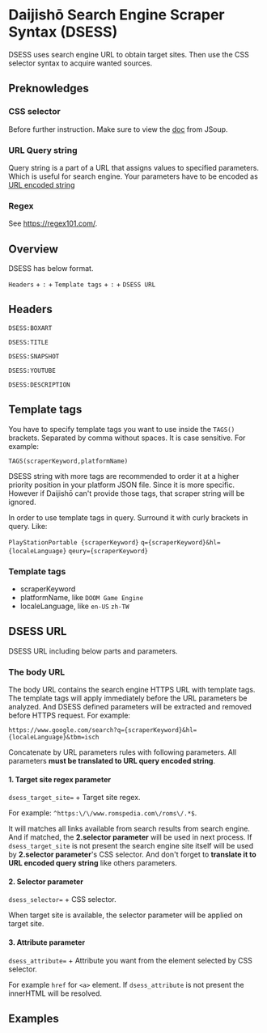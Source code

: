 # Daijishō Search Engine Scraper Syntax (DSESS)

DSESS uses search engine URL to obtain target sites. Then use the CSS selector syntax to acquire wanted sources.

## Preknowledges
### CSS selector
Before further instruction. Make sure to view the [doc](https://jsoup.org/cookbook/extracting-data/selector-syntax) from JSoup.

### URL Query string
Query string is a part of a URL that assigns values to specified parameters. Which is useful for search engine.
Your parameters have to be encoded as [URL encoded string](https://www.urlencoder.org/)

### Regex
See https://regex101.com/.

## Overview
DSESS has below format.

`Headers` + `:` + `Template tags` + `:` + `DSESS URL`

## Headers
`DSESS:BOXART`

`DSESS:TITLE`

`DSESS:SNAPSHOT`

`DSESS:YOUTUBE`

`DSESS:DESCRIPTION`

## Template tags
You have to specify template tags you want to use inside the `TAGS()` brackets. Separated by comma without spaces. It is case sensitive. For example:

`TAGS(scraperKeyword,platformName)`

DSESS string with more tags are recommended to order it at a higher priority position in your platform JSON file. Since it is more specific. However if Daijishō can't provide those tags, that scraper string will be ignored.

In order to use template tags in query. Surround it with curly brackets in query. Like:

`PlayStationPortable {scraperKeyword}` `q={scraperKeyword}&hl={localeLanguage}` `qeury={scraperKeyword}`

### Template tags
- scraperKeyword
- platformName, like `DOOM Game Engine`
- localeLanguage, like `en-US` `zh-TW`


## DSESS URL
DSESS URL including below parts and parameters.

### The body URL
The body URL contains the search engine HTTPS URL with template tags. The template tags will apply immediately before the URL parameters be analyzed. And DSESS defined parameters will be extracted and removed before HTTPS request. For example:

`https://www.google.com/search?q={scraperKeyword}&hl={localeLanguage}&tbm=isch`

Concatenate by URL parameters rules with following parameters.
All parameters **must be translated to URL query encoded string**.

#### 1. Target site regex parameter
`dsess_target_site=` + Target site regex.

For example: `^https:\/\/www.romspedia.com\/roms\/.*$`.

It will matches all links available from search results from search engine. And if matched, the **2.selector parameter** will be used in next process. If `dsess_target_site` is not present the search engine site itself will be used by **2.selector parameter**'s CSS selector.
And don't forget to **translate it to URL encoded query string** like others parameters.

#### 2. Selector parameter
`dsess_selector=` + CSS selector.

When target site is available, the selector parameter will be applied on target site.

#### 3. Attribute parameter
`dsess_attribute=` + Attribute you want from the element selected by CSS selector.

For example `href` for `<a>` element.
If `dsess_attribute` is not present the innerHTML will be resolved.

## Examples
<!-- `DSESS:BOXART:TAGS("template tags"):"DSESS URL"` -->
